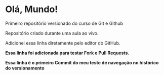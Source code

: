 # Olá, Mundo!
 Primeiro repositório versionado do curso de Git e Github

 Repositório criado durante uma aula ao vivo.

 Adicionei essa linha diretamente pelo editor do GitHub.

 __Essa linha foi adicionada para testar Fork e Pull Requests.__

  __Essa linha é o primeiro Commit do meu teste de navegação no histórico do versionamento__